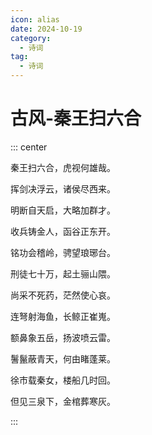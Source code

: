 ```yaml
---
icon: alias
date: 2024-10-19
category:
  - 诗词
tag:
  - 诗词
---
```


# 古风-秦王扫六合

<!-- more -->

::: center

秦王扫六合，虎视何雄哉。

挥剑决浮云，诸侯尽西来。

明断自天启，大略加群才。

收兵铸金人，函谷正东开。

铭功会稽岭，骋望琅琊台。

刑徒七十万，起土骊山隈。

尚采不死药，茫然使心哀。

连弩射海鱼，长鲸正崔嵬。

额鼻象五岳，扬波喷云雷。

鬐鬣蔽青天，何由睹蓬莱。

徐巿载秦女，楼船几时回。

但见三泉下，金棺葬寒灰。

:::


